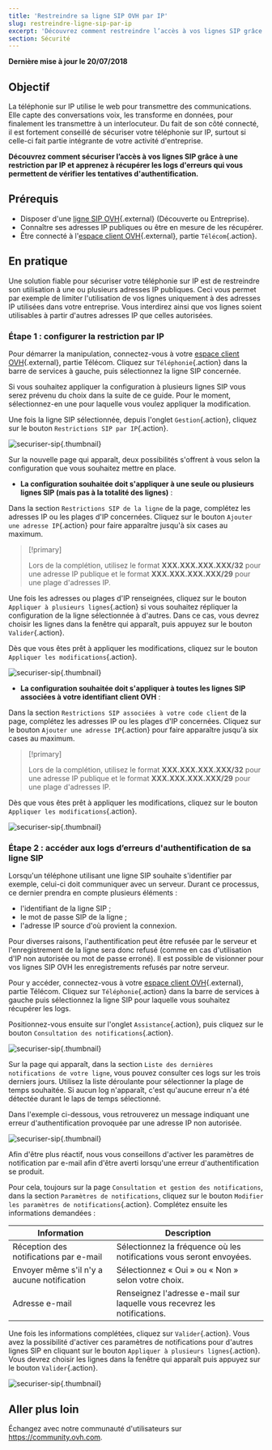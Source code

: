 ```yaml
---
title: 'Restreindre sa ligne SIP OVH par IP'
slug: restreindre-ligne-sip-par-ip
excerpt: 'Découvrez comment restreindre l’accès à vos lignes SIP grâce à une restriction par IP'
section: Sécurité
---
```


**Dernière mise à jour le 20/07/2018**

## Objectif

La téléphonie sur IP utilise le web pour transmettre des communications. Elle capte des conversations voix, les transforme en données, pour finalement les transmettre à un interlocuteur. Du fait de son côté connecté, il est fortement conseillé de sécuriser votre téléphonie sur IP, surtout si celle-ci fait partie intégrante de votre activité d'entreprise.
 
**Découvrez comment sécuriser l’accès à vos lignes SIP grâce à une restriction par IP et apprenez à récupérer les logs d'erreurs qui vous permettent de vérifier les tentatives d'authentification.**

## Prérequis

- Disposer d'une [ligne SIP OVH](https://www.ovhtelecom.fr/telephonie/voip/){.external} (Découverte ou Entreprise).
- Connaître ses adresses IP publiques ou être en mesure de les récupérer.
- Être connecté à l'[espace client OVH](https://www.ovh.com/auth/?action=gotomanager&from=https://www.ovh.com/fr/&ovhSubsidiary=fr){.external}, partie `Télécom`{.action}.

## En pratique

Une solution fiable pour sécuriser votre téléphonie sur IP est de restreindre son utilisation à une ou plusieurs adresses IP publiques. Ceci vous permet par exemple de limiter l'utilisation de vos lignes uniquement à des adresses IP utilisées dans votre entreprise. Vous interdirez ainsi que vos lignes soient utilisables à partir d'autres adresses IP que celles autorisées.

### Étape 1 : configurer la restriction par IP

Pour démarrer la manipulation, connectez-vous à votre [espace client OVH](https://www.ovh.com/auth/?action=gotomanager&from=https://www.ovh.com/fr/&ovhSubsidiary=fr){.external}, partie Télécom. Cliquez sur `Téléphonie`{.action} dans la barre de services à gauche, puis sélectionnez la ligne SIP concernée.

Si vous souhaitez appliquer la configuration à plusieurs lignes SIP vous serez prévenu du choix dans la suite de ce guide. Pour le moment, sélectionnez-en une pour laquelle vous voulez appliquer la modification.

Une fois la ligne SIP sélectionnée, depuis l'onglet `Gestion`{.action}, cliquez sur le bouton `Restrictions SIP par IP`{.action}.

![securiser-sip](images/secure-sip-part1.png){.thumbnail}

Sur la nouvelle page qui apparaît, deux possibilités s'offrent à vous selon la configuration que vous souhaitez mettre en place.

- **La configuration souhaitée doit s'appliquer à une seule ou plusieurs lignes SIP (mais pas à la totalité des lignes)** :

Dans la section `Restrictions SIP de la ligne` de la page, complétez les adresses IP ou les plages d'IP concernées. Cliquez sur le bouton `Ajouter une adresse IP`{.action} pour faire apparaître jusqu'à six cases au maximum. 

> [!primary]
>
> Lors de la complétion, utilisez le format **XXX.XXX.XXX.XXX/32** pour une adresse IP publique et le format **XXX.XXX.XXX.XXX/29** pour une plage d'adresses IP.
>

Une fois les adresses ou plages d'IP renseignées, cliquez sur le bouton `Appliquer à plusieurs lignes`{.action} si vous souhaitez répliquer la configuration de la ligne sélectionnée à d'autres. Dans ce cas, vous devrez choisir les lignes dans la fenêtre qui apparaît, puis appuyez sur le bouton `Valider`{.action}.

Dès que vous êtes prêt à appliquer les modifications, cliquez sur le bouton `Appliquer les modifications`{.action}.

![securiser-sip](images/secure-sip-part2.png){.thumbnail}

- **La configuration souhaitée doit s'appliquer à toutes les lignes SIP associées à votre identifiant client OVH** :

Dans la section `Restrictions SIP associées à votre code client` de la page, complétez les adresses IP ou les plages d'IP concernées. Cliquez sur le bouton `Ajouter une adresse IP`{.action} pour faire apparaître jusqu'à six cases au maximum. 

> [!primary]
>
> Lors de la complétion, utilisez le format **XXX.XXX.XXX.XXX/32** pour une adresse IP publique et le format **XXX.XXX.XXX.XXX/29** pour une plage d'adresses IP.
>

Dès que vous êtes prêt à appliquer les modifications, cliquez sur le bouton `Appliquer les modifications`{.action}.

![securiser-sip](images/secure-sip-part3.png){.thumbnail}

### Étape 2 : accéder aux logs d’erreurs d'authentification de sa ligne SIP

Lorsqu'un téléphone utilisant une ligne SIP souhaite s'identifier par exemple, celui-ci doit communiquer avec un serveur. Durant ce processus, ce dernier prendra en compte plusieurs éléments :

- l'identifiant de la ligne SIP ;
- le mot de passe SIP de la ligne ;
- l'adresse IP source d'où provient la connexion.

Pour diverses raisons, l'authentification peut être refusée par le serveur et l'enregistrement de la ligne sera donc refusé (comme en cas d'utilisation d'IP non autorisée ou mot de passe erroné). Il est possible de visionner pour vos lignes SIP OVH les enregistrements refusés par notre serveur.

Pour y accéder, connectez-vous à votre [espace client OVH](https://www.ovh.com/auth/?action=gotomanager&from=https://www.ovh.com/fr/&ovhSubsidiary=fr){.external}, partie Télécom. Cliquez sur `Téléphonie`{.action} dans la barre de services à gauche puis sélectionnez la ligne SIP pour laquelle vous souhaitez récupérer les logs.

Positionnez-vous ensuite sur l'onglet `Assistance`{.action}, puis cliquez sur le bouton `Consultation des notifications`{.action}.

![securiser-sip](images/secure-sip-part4.png){.thumbnail}

Sur la page qui apparaît, dans la section `Liste des dernières notifications de votre ligne`, vous pouvez consulter ces logs sur les trois derniers jours. Utilisez la liste déroulante pour sélectionner la plage de temps souhaitée. Si aucun log n'apparaît, c'est qu'aucune erreur n'a été détectée durant le laps de temps sélectionné.

Dans l'exemple ci-dessous, vous retrouverez un message indiquant une erreur d'authentification provoquée par une adresse IP non autorisée.

![securiser-sip](images/secure-sip-part5.png){.thumbnail}

Afin d'être plus réactif, nous vous conseillons d'activer les paramètres de notification par e-mail afin d'être averti lorsqu'une erreur d'authentification se produit. 

Pour cela, toujours sur la page `Consultation et gestion des notifications`, dans la section `Paramètres de notifications`, cliquez sur le bouton `Modifier les paramètres de notifications`{.action}. Complétez ensuite les informations demandées :

|Information|Description|
|---|---|  
|Réception des notifications par e-mail|Sélectionnez la fréquence où les notifications vous seront envoyées.|
|Envoyer même s'il n'y a aucune notification|Sélectionnez « Oui » ou « Non » selon votre choix.|
|Adresse e-mail|Renseignez l'adresse e-mail sur laquelle vous recevrez les notifications.|

Une fois les informations complétées, cliquez sur `Valider`{.action}. Vous avez la possibilité d'activer ces paramètres de notifications pour d'autres lignes SIP en cliquant sur le bouton `Appliquer à plusieurs lignes`{.action}. Vous devrez choisir les lignes dans la fenêtre qui apparaît puis appuyez sur le bouton `Valider`{.action}.

![securiser-sip](images/secure-sip-part6.png){.thumbnail}


## Aller plus loin

Échangez avec notre communauté d'utilisateurs sur <https://community.ovh.com>.
